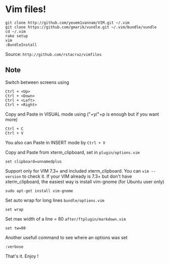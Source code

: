 Vim files!
==========

    git clone http://github.com/yeuem1vannam/VIM.git ~/.vim
    git clone https://github.com/gmarik/vundle.git ~/.vim/bundle/vundle
    cd ~/.vim
    rake setup
    vim
    :BundleInstall
    
Source: `http://github.com/rstacruz/vimfiles`

Note
----
Switch between screens using

    Ctrl + <Up>
    Ctrl + <Down>
    Ctrl + <Left>
    Ctrl + <Right>
 
Copy and Paste in VISUAL mode using ("+y/"+p is enough but if you want more)
  
    Ctrl + C
    Ctrl + V

You also can Paste in INSERT mode by `Ctrl + V`

Copy and Paste from xterm_clipboard, set in `plugin/options.vim`

    set clipboard=unnamedplus
 
Support only for VIM 7.3+ and included xterm_clipboard. You can `vim --version` 
to check it.
If your VIM already is 7.3+ but don't have xterm_clipboard, the easiest way is 
install vim-gnome (for Ubuntu user only)

    sudo apt-get install vim-gnome

Set auto wrap for long lines `bundle/options.vim`

    set wrap

Set max width of a line = 80 `after/ftplugin/markdown.vim`

    set tw=80

Another usefull command to see where an options was set

    :verbose

That's it. Enjoy !
